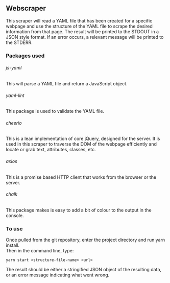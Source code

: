 ## Webscraper

This scraper will read a YAML file that has been created for a specific webpage and use the structure of the YAML file to scrape the desired information from that page. The result will be printed to the STDOUT in a JSON style format. If an error occurs, a relevant message will be printed to the STDERR.

### Packages used
###### js-yaml  
This will parse a YAML file and return a JavaScript object. 
###### yaml-lint  
This package is used to validate the YAML file.  
###### cheerio  
This is a lean implementation of core jQuery, designed for the server. It is used in this scraper to traverse the DOM of the webpage efficiently and locate or grab text, attributes, classes, etc.
###### axios  
This is a promise based HTTP client that works from the browser or the server.  
###### chalk  
This package makes is easy to add a bit of colour to the output in the console.
### To use
Once pulled from the git repository, enter the project directory and run yarn install.  
Then in the command line, type:  

`yarn start <structure-file-name> <url>`  
  
  The result should be either a stringified JSON object of the resulting data, or an error message indicating what went wrong.  
  
